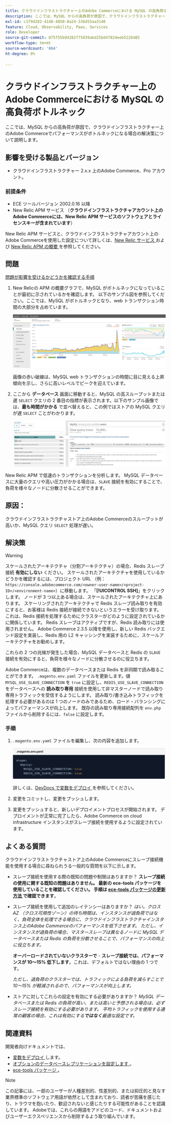 ```yaml
---
title: クラウドインフラストラクチャー上のAdobe Commerceにおける MySQL の高負荷ボトルネック
description: ここでは、MySQL からの高負荷が原因で、クラウドインフラストラクチャー上のAdobe Commerceでパフォーマンスがボトルネックになる場合の解決策について説明します。
exl-id: c1f9d282-41d8-4850-8a24-336d55aa3140
feature: Cloud, Observability, Paas, Services
role: Developer
source-git-commit: 075f55b94202f75839abd25bd47824eeb5226485
workflow-type: tm+mt
source-wordcount: '864'
ht-degree: 0%

---
```


# クラウドインフラストラクチャー上のAdobe Commerceにおける MySQL の高負荷ボトルネック

ここでは、MySQL からの高負荷が原因で、クラウドインフラストラクチャー上のAdobe Commerceでパフォーマンスがボトルネックになる場合の解決策について説明します。

## 影響を受ける製品とバージョン

* クラウドインフラストラクチャー 2.x.x 上のAdobe Commerce、Pro アカウント。

### 前提条件

* ECE ツールバージョン 2002.0.16 以降
* New Relic APM サービス （**クラウドインフラストラクチャアカウント上のAdobe Commerceには、New Relic APM サービスのソフトウェアとライセンスキーが含まれています**）

New Relic APM サービスと、クラウドインフラストラクチャアカウント上のAdobe Commerceを使用した設定について詳しくは、[New Relic サービス ](https://devdocs.magento.com/guides/v2.3/cloud/project/new-relic.html) および [New Relic APM の概要 ](https://docs.newrelic.com/docs/apm/new-relic-apm/getting-started/introduction-apm/) を参照してください。

## 問題

<u> 問題が影響を受けるかどうかを確認する手順 </u>

1. New Relicの APM の概要グラフで、MySQL がボトルネックになっていることが最初に示されているかを確認します。 以下のサンプル図を参照してください。ここでは、MySQL がボトルネックとなり、web トランザクション時間の大部分を占めています。

   ![KB-372_image002.png](assets/KB-372_image002.png)

   画像の赤い破線は、MySQL web トランザクションの時間に目に見える上昇傾向を示し、さらに高いレベルでピークを迎えています。
1. ここから **データベース** 画面に移動すると、MySQL の高スループットまたは遅 `SELECT` クエリの 2 番目の指標が表示されます。以下のサンプル画像では、**最も時間がかかる** で並べ替えると、この例ではストアの MySQL クエリが遅 `SELECT` ことがわかります。

   ![KB-372_image003_BluredExtension.png](assets/KB-372_image003_BlurredExtension.png)

New Relic APM で低速のトランザクションを分析します。 MySQL データベースに大量のクエリや高い圧力がかかる場合は、`SLAVE` 接続を有効にすることで、負荷を様々なノードに分散させることができます。

## 原因：

クラウドインフラストラクチャストア上のAdobe Commerceのスループットが高いか、MySQL クエリ `SELECT` 処理が遅い。

## 解決策

>[!WARNING]
>
>スケールされたアーキテクチャ（分割アーキテクチャ）の場合、Redis スレーブ接続 **有効にしない** ください。 スケールされたアーキテクチャを使用しているかどうかを確認するには、プロジェクト URL （例：`https://console.adobecommerce.com/<owner-user-name>/<project-ID>/<environment-name>`）に移動します。 「**[!UICONTROL SSH]**」をクリックします。 ノードが 3 つ以上ある場合は、スケールされたアーキテクチャ上にあります。 スケーリングされたアーキテクチャで Redis スレーブ読み取りを有効にすると、お客様は Redis 接続が接続できないというエラーを受け取ります。 これは、Redis 接続を処理するためにクラスターがどのように設定されているかに関係しています。 Redis スレーブはアクティブですが、Redis 読み取りには使用されません。 Adobe Commerce 2.3.5 以降を使用し、新しい Redis バックエンド設定を実装し、Redis 用の L2 キャッシングを実装するために、スケールアーキテクチャをお勧めします。

これらの 2 つの兆候が発生した場合、MySQL データベースと Redis の `SLAVE` 接続を有効にすると、負荷を様々なノードに分散させるのに役立ちます。

Adobe Commerceは、複数のデータベースまたは Redis を非同期で読み取ることができます。 `.magento.env.yaml` ファイルを更新します。値 `MYSQL_USE_SLAVE_CONNECTION` を `true` に設定し、`REDIS_USE_SLAVE_CONNECTION` をデータベースへの **読み取り専用** 接続を使用して非マスターノードで読み取り専用トラフィックを受信するようにします。 読み取り/書き込みトラフィックを処理する必要があるのは 1 つのノードのみであるため、ロード・バランシングによってパフォーマンスが向上します。 既存の読み取り専用接続配列を `env.php` ファイルから削除するには、`false` に設定します。

### 手順

1. `.magento.env.yaml` ファイルを編集し、次の内容を追加します。

   ![KB-372_image004.png](assets/KB-372_image004.png)

   詳しくは、[DevDocs で変数をデプロイ ](https://devdocs.magento.com/cloud/env/variables-deploy.html#mysql_use_slave_connection) を参照してください。

1. 変更をコミットし、変更をプッシュします。
1. 変更をプッシュすると、新しいデプロイメントプロセスが開始されます。 デプロイメントが正常に完了したら、Adobe Commerce on cloud infrastructure インスタンスがスレーブ接続を使用するように設定されています。

## よくある質問

クラウドインフラストラクチャストア上のAdobe Commerceにスレーブ接続機能を使用する場合に尋ねられうる一般的な質問を以下に示します。

* スレーブ接続を使用する際の既知の問題や制限はありますか？ **スレーブ接続の使用に関する既知の問題はありません。 最新の ece-tools パッケージを使用していることを確認してください。 手順は [ece-tools パッケージの更新方法 ](https://devdocs.magento.com/cloud/project/ece-tools-update.html) で確認できます**。
* スレーブ接続を使用して追加のレイテンシーはありますか？ *はい。クロス AZ （クロス可用性ゾーン）の待ち時間は、インスタンスが過負荷ではなく、負荷全体を処理できる場合に、クラウドインフラストラクチャインスタンス上のAdobe Commerceのパフォーマンスを低下させます。 ただし、インスタンスが過負荷の場合、マスタースレーブは異なるノードに MySQL データベースまたは Redis の負荷を分散させることで、パフォーマンスの向上に役立ちます。*

  **オーバーロードされていないクラスターで** - **スレーブ接続では、パフォーマンスが 10～15% 低下します**。これは、デフォルトではない理由の 1 つです。

  *ただし、過負荷のクラスターでは、トラフィックによる負荷を減らすことで 10～15% が軽減されるので、パフォーマンスが向上します。*
* ストアに対してこれらの設定を有効にする必要がありますか？ *MySQL データベースまたは Redis の負荷が高い、または高いと予想される場合は、必ずスレーブ接続を有効にする必要があります。 平均トラフィックを使用する通常の顧客の場合、これは有効にする&#x200B;**ではなく**最適な設定です。*

## 関連資料

開発者向けドキュメントでは、

* [ 変数をデプロイ ](https://devdocs.magento.com/cloud/env/variables-deploy.html) します。
* [ オプションのデータベースレプリケーションを設定します ](https://devdocs.magento.com/guides/v2.3/config-guide/multi-master/multi-master_slavedb.html)。
* [ece-tools パッケージ ](https://devdocs.magento.com/cloud/reference/ece-tools-reference.html)。

>[!NOTE]
>
>この記事には、一部のユーザーが人種差別的、性差別的、または抑圧的と見なす業界標準のソフトウェア用語が依然として含まれており、読者が苦痛を感じたり、トラウマを抱いたり、歓迎されないと感じたりする可能性があることを認識しています。 Adobeでは、これらの用語をアドビのコード、ドキュメントおよびユーザーエクスペリエンスから削除するよう取り組んでいます。
